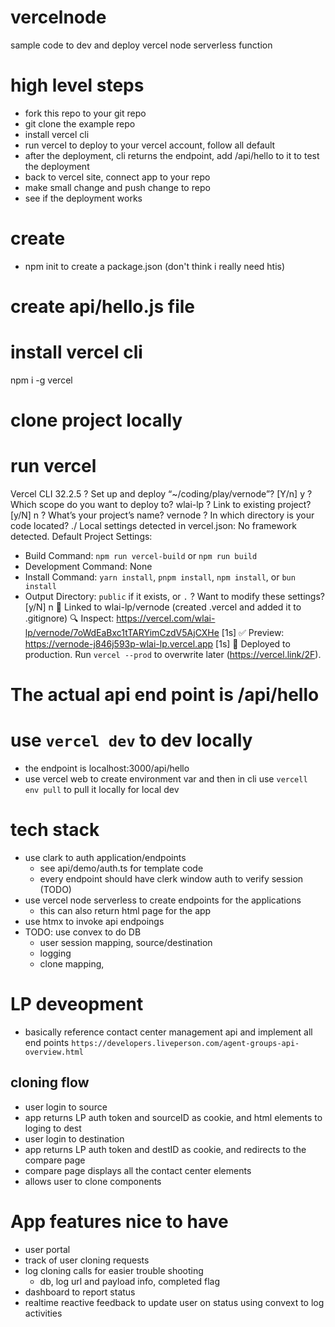# vercelnode
sample code to dev and deploy vercel node serverless function

# high level steps
- fork this repo to your git repo
- git clone the example repo
- install vercel cli
- run vercel to deploy to your vercel account, follow all default
- after the deployment, cli returns the endpoint, add /api/hello to it to test the deployment
- back to vercel site, connect app to your repo
- make small change and push change to repo
- see if the deployment works

# create 
- npm init to create a package.json (don't think i really need htis)

# create api/hello.js file

#  install vercel cli
 npm i -g vercel

# clone project locally

# run vercel

Vercel CLI 32.2.5
? Set up and deploy “~/coding/play/vernode”? [Y/n] y
? Which scope do you want to deploy to? wlai-lp
? Link to existing project? [y/N] n
? What’s your project’s name? vernode
? In which directory is your code located? ./
Local settings detected in vercel.json:
No framework detected. Default Project Settings:
- Build Command: `npm run vercel-build` or `npm run build`
- Development Command: None
- Install Command: `yarn install`, `pnpm install`, `npm install`, or `bun install`
- Output Directory: `public` if it exists, or `.`
? Want to modify these settings? [y/N] n
🔗  Linked to wlai-lp/vernode (created .vercel and added it to .gitignore)
🔍  Inspect: https://vercel.com/wlai-lp/vernode/7oWdEaBxc1tTARYimCzdV5AjCXHe [1s]
✅  Preview: https://vernode-j846j593p-wlai-lp.vercel.app [1s]
📝  Deployed to production. Run `vercel --prod` to overwrite later (https://vercel.link/2F).

# The actual api end point is /api/hello

# use `vercel dev` to dev locally
- the endpoint is localhost:3000/api/hello
- use vercel web to create environment var and then in cli use `vercell env pull` to pull it locally for local dev


# tech stack
- use clark to auth application/endpoints
    - see api/demo/auth.ts for template code
    - every endpoint should have clerk window auth to verify session (TODO)
- use vercel node serverless to create endpoints for the applications
    - this can also return html page for the app
- use htmx to invoke api endpoings
- TODO: use convex to do DB
    - user session mapping, source/destination
    - logging
    - clone mapping, 

# LP deveopment
- basically reference contact center management api and implement all end points
`https://developers.liveperson.com/agent-groups-api-overview.html`

## cloning flow
- user login to source
- app returns LP auth token and sourceID as cookie, and html elements to loging to dest
- user login to destination 
- app returns LP auth token and destID as cookie, and redirects to the compare page
- compare page displays all the contact center elements
- allows user to clone components

# App features nice to have
- user portal
- track of user cloning requests
- log cloning calls for easier trouble shooting
    - db, log url and payload info, completed flag
- dashboard to report status
- realtime reactive feedback to update user on status using convext to log activities


